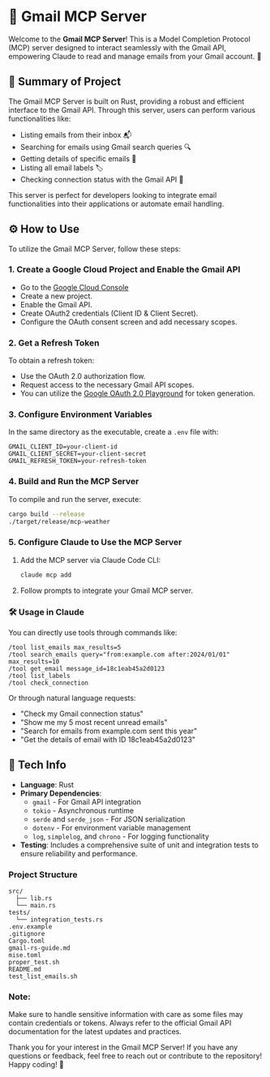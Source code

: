 # 📧 Gmail MCP Server

Welcome to the **Gmail MCP Server**! This is a Model Completion Protocol (MCP) server designed to interact seamlessly with the Gmail API, empowering Claude to read and manage emails from your Gmail account. 🚀

## 📜 Summary of Project

The Gmail MCP Server is built on Rust, providing a robust and efficient interface to the Gmail API. Through this server, users can perform various functionalities like:
- Listing emails from their inbox 📬
- Searching for emails using Gmail search queries 🔍
- Getting details of specific emails 📑
- Listing all email labels 🏷️
- Checking connection status with the Gmail API 📡

This server is perfect for developers looking to integrate email functionalities into their applications or automate email handling.

## ⚙️ How to Use

To utilize the Gmail MCP Server, follow these steps:

### 1. Create a Google Cloud Project and Enable the Gmail API
- Go to the [Google Cloud Console](https://console.cloud.google.com/)
- Create a new project.
- Enable the Gmail API.
- Create OAuth2 credentials (Client ID & Client Secret).
- Configure the OAuth consent screen and add necessary scopes.

### 2. Get a Refresh Token
To obtain a refresh token:
- Use the OAuth 2.0 authorization flow.
- Request access to the necessary Gmail API scopes.
- You can utilize the [Google OAuth 2.0 Playground](https://developers.google.com/oauthplayground/) for token generation.

### 3. Configure Environment Variables
In the same directory as the executable, create a `.env` file with:
```
GMAIL_CLIENT_ID=your-client-id
GMAIL_CLIENT_SECRET=your-client-secret
GMAIL_REFRESH_TOKEN=your-refresh-token
```

### 4. Build and Run the MCP Server
To compile and run the server, execute:
```bash
cargo build --release
./target/release/mcp-weather
```

### 5. Configure Claude to Use the MCP Server
1. Add the MCP server via Claude Code CLI:
   ```bash
   claude mcp add
   ```
2. Follow prompts to integrate your Gmail MCP server.

### 🛠 Usage in Claude
You can directly use tools through commands like:
```
/tool list_emails max_results=5
/tool search_emails query="from:example.com after:2024/01/01" max_results=10
/tool get_email message_id=18c1eab45a2d0123
/tool list_labels
/tool check_connection
```

Or through natural language requests:
- "Check my Gmail connection status"
- "Show me my 5 most recent unread emails"
- "Search for emails from example.com sent this year"
- "Get the details of email with ID 18c1eab45a2d0123"

## 🔧 Tech Info

- **Language**: Rust
- **Primary Dependencies**:
  - `gmail` - For Gmail API integration
  - `tokio` - Asynchronous runtime
  - `serde` and `serde_json` - For JSON serialization
  - `dotenv` - For environment variable management
  - `log`, `simplelog`, and `chrono` - For logging functionality
- **Testing**: Includes a comprehensive suite of unit and integration tests to ensure reliability and performance.

### Project Structure
```
src/
  ├── lib.rs
  └── main.rs
tests/
  └── integration_tests.rs
.env.example
.gitignore
Cargo.toml
gmail-rs-guide.md
mise.toml
proper_test.sh
README.md
test_list_emails.sh
```

### Note:
Make sure to handle sensitive information with care as some files may contain credentials or tokens. Always refer to the official Gmail API documentation for the latest updates and practices.

Thank you for your interest in the Gmail MCP Server! If you have any questions or feedback, feel free to reach out or contribute to the repository! Happy coding! 🎉
